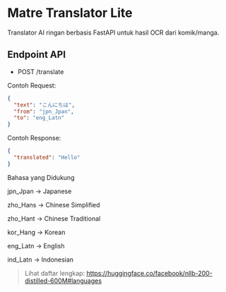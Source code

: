 # Matre Translator Lite

Translator AI ringan berbasis FastAPI untuk hasil OCR dari komik/manga.

## Endpoint API

- POST /translate

Contoh Request:
```json
{
  "text": "こんにちは",
  "from": "jpn_Jpan",
  "to": "eng_Latn"
}
```

Contoh Response:
```json
{
  "translated": "Hello"
}
```

Bahasa yang Didukung

jpn_Jpan → Japanese

zho_Hans → Chinese Simplified

zho_Hant → Chinese Traditional

kor_Hang → Korean

eng_Latn → English

ind_Latn → Indonesian


> Lihat daftar lengkap:
https://huggingface.co/facebook/nllb-200-distilled-600M#languages
